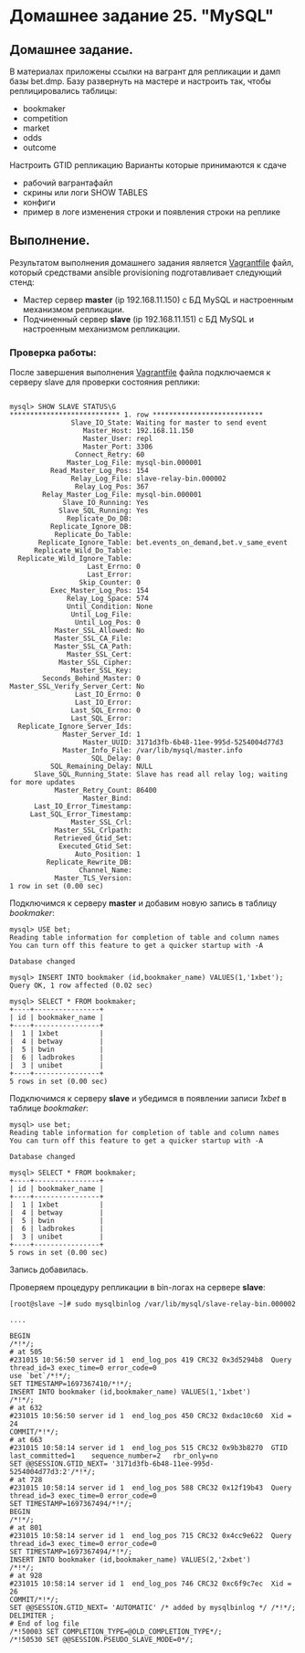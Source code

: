 # Домашнее задание 25. "MySQL"

## Домашнее задание.

В материалах приложены ссылки на вагрант для репликации и дамп базы bet.dmp.
Базу развернуть на мастере и настроить так, чтобы реплицировались таблицы:
- bookmaker
- competition
- market
- odds     
- outcome 

Настроить GTID репликацию
Варианты которые принимаются к сдаче
- рабочий вагрантафайл
- скрины или логи SHOW TABLES
- конфиги
- пример в логе изменения строки и появления строки на реплике

## Выполнение.

Результатом выполнения домашнего задания является [Vagrantfile](Vagrantfile) файл, который средствами ansible provisioning подготавливает следующий стенд:
- Мастер сервер  **master** (ip 192.168.11.150) с БД MySQL и настроенным механизмом репликации.
- Подчиненный сервер **slave** (ip 192.168.11.151) с БД MySQL и настроенным механизмом репликации.


### Проверка работы:

После завершения выполнения  [Vagrantfile](Vagrantfile) файла подключаемся к серверу slave для проверки состояния реплики:

```

mysql> SHOW SLAVE STATUS\G
*************************** 1. row ***************************
               Slave_IO_State: Waiting for master to send event
                  Master_Host: 192.168.11.150
                  Master_User: repl
                  Master_Port: 3306
                Connect_Retry: 60
              Master_Log_File: mysql-bin.000001
          Read_Master_Log_Pos: 154
               Relay_Log_File: slave-relay-bin.000002
                Relay_Log_Pos: 367
        Relay_Master_Log_File: mysql-bin.000001
             Slave_IO_Running: Yes
            Slave_SQL_Running: Yes
              Replicate_Do_DB: 
          Replicate_Ignore_DB: 
           Replicate_Do_Table: 
       Replicate_Ignore_Table: bet.events_on_demand,bet.v_same_event
      Replicate_Wild_Do_Table: 
  Replicate_Wild_Ignore_Table: 
                   Last_Errno: 0
                   Last_Error: 
                 Skip_Counter: 0
          Exec_Master_Log_Pos: 154
              Relay_Log_Space: 574
              Until_Condition: None
               Until_Log_File: 
                Until_Log_Pos: 0
           Master_SSL_Allowed: No
           Master_SSL_CA_File: 
           Master_SSL_CA_Path: 
              Master_SSL_Cert: 
            Master_SSL_Cipher: 
               Master_SSL_Key: 
        Seconds_Behind_Master: 0
Master_SSL_Verify_Server_Cert: No
                Last_IO_Errno: 0
                Last_IO_Error: 
               Last_SQL_Errno: 0
               Last_SQL_Error: 
  Replicate_Ignore_Server_Ids: 
             Master_Server_Id: 1
                  Master_UUID: 3171d3fb-6b48-11ee-995d-5254004d77d3
             Master_Info_File: /var/lib/mysql/master.info
                    SQL_Delay: 0
          SQL_Remaining_Delay: NULL
      Slave_SQL_Running_State: Slave has read all relay log; waiting for more updates
           Master_Retry_Count: 86400
                  Master_Bind: 
      Last_IO_Error_Timestamp: 
     Last_SQL_Error_Timestamp: 
               Master_SSL_Crl: 
           Master_SSL_Crlpath: 
           Retrieved_Gtid_Set: 
            Executed_Gtid_Set: 
                Auto_Position: 1
         Replicate_Rewrite_DB: 
                 Channel_Name: 
           Master_TLS_Version: 
1 row in set (0.00 sec)
```

Подключимся к серверу **master** и добавим новую запись в таблицу *bookmaker*:
```
mysql> USE bet;
Reading table information for completion of table and column names
You can turn off this feature to get a quicker startup with -A

Database changed

mysql> INSERT INTO bookmaker (id,bookmaker_name) VALUES(1,'1xbet');
Query OK, 1 row affected (0.02 sec)

mysql> SELECT * FROM bookmaker;
+----+----------------+
| id | bookmaker_name |
+----+----------------+
|  1 | 1xbet          |
|  4 | betway         |
|  5 | bwin           |
|  6 | ladbrokes      |
|  3 | unibet         |
+----+----------------+
5 rows in set (0.00 sec)
```

Подключимся к серверу **slave** и убедимся в появлении записи *1xbet* в таблице *bookmaker*:

```
mysql> use bet;
Reading table information for completion of table and column names
You can turn off this feature to get a quicker startup with -A

Database changed
 
mysql> SELECT * FROM bookmaker;
+----+----------------+
| id | bookmaker_name |
+----+----------------+
|  1 | 1xbet          |
|  4 | betway         |
|  5 | bwin           |
|  6 | ladbrokes      |
|  3 | unibet         |
+----+----------------+
5 rows in set (0.00 sec)
```
Запись добавилась.

Проверяем процедуру репликации в bin-логах на сервере **slave**:

```
[root@slave ~]# sudo mysqlbinlog /var/lib/mysql/slave-relay-bin.000002

....

BEGIN
/*!*/;
# at 505
#231015 10:56:50 server id 1  end_log_pos 419 CRC32 0x3d5294b8 	Query	thread_id=3	exec_time=0	error_code=0
use `bet`/*!*/;
SET TIMESTAMP=1697367410/*!*/;
INSERT INTO bookmaker (id,bookmaker_name) VALUES(1,'1xbet')
/*!*/;
# at 632
#231015 10:56:50 server id 1  end_log_pos 450 CRC32 0xdac10c60 	Xid = 24
COMMIT/*!*/;
# at 663
#231015 10:58:14 server id 1  end_log_pos 515 CRC32 0x9b3b8270 	GTID	last_committed=1	sequence_number=2	rbr_only=no
SET @@SESSION.GTID_NEXT= '3171d3fb-6b48-11ee-995d-5254004d77d3:2'/*!*/;
# at 728
#231015 10:58:14 server id 1  end_log_pos 588 CRC32 0x12f19b43 	Query	thread_id=3	exec_time=0	error_code=0
SET TIMESTAMP=1697367494/*!*/;
BEGIN
/*!*/;
# at 801
#231015 10:58:14 server id 1  end_log_pos 715 CRC32 0x4cc9e622 	Query	thread_id=3	exec_time=0	error_code=0
SET TIMESTAMP=1697367494/*!*/;
INSERT INTO bookmaker (id,bookmaker_name) VALUES(2,'2xbet')
/*!*/;
# at 928
#231015 10:58:14 server id 1  end_log_pos 746 CRC32 0xc6f9c7ec 	Xid = 26
COMMIT/*!*/;
SET @@SESSION.GTID_NEXT= 'AUTOMATIC' /* added by mysqlbinlog */ /*!*/;
DELIMITER ;
# End of log file
/*!50003 SET COMPLETION_TYPE=@OLD_COMPLETION_TYPE*/;
/*!50530 SET @@SESSION.PSEUDO_SLAVE_MODE=0*/;
```

